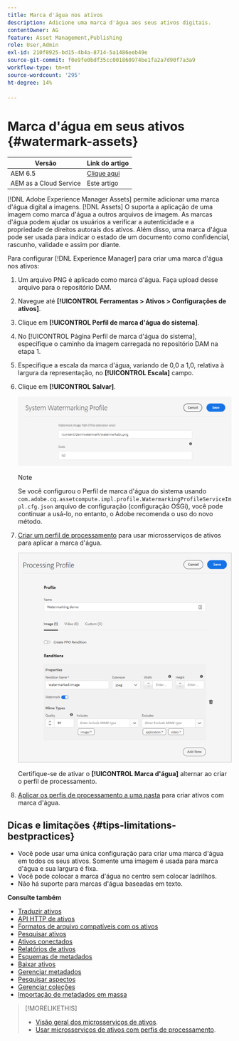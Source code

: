 ```yaml
---
title: Marca d'água nos ativos
description: Adicione uma marca d'água aos seus ativos digitais.
contentOwner: AG
feature: Asset Management,Publishing
role: User,Admin
exl-id: 210f8925-bd15-4b4a-8714-5a1486eeb49e
source-git-commit: f0e9fe0bdf35cc001860974be1fa2a7d90f7a3a9
workflow-type: tm+mt
source-wordcount: '295'
ht-degree: 14%

---
```


# Marca d&#39;água em seus ativos {#watermark-assets}

| Versão | Link do artigo |
| -------- | ---------------------------- |
| AEM 6.5 | [Clique aqui](https://experienceleague.adobe.com/docs/experience-manager-65/assets/administer/watermarking.html) |
| AEM as a Cloud Service | Este artigo |

[!DNL Adobe Experience Manager Assets] permite adicionar uma marca d&#39;água digital a imagens. [!DNL Assets] O suporta a aplicação de uma imagem como marca d&#39;água a outros arquivos de imagem. As marcas d&#39;água podem ajudar os usuários a verificar a autenticidade e a propriedade de direitos autorais dos ativos. Além disso, uma marca d&#39;água pode ser usada para indicar o estado de um documento como confidencial, rascunho, validade e assim por diante.

Para configurar [!DNL Experience Manager] para criar uma marca d&#39;água nos ativos:

1. Um arquivo PNG é aplicado como marca d&#39;água. Faça upload desse arquivo para o repositório DAM.

1. Navegue até **[!UICONTROL Ferramentas > Ativos > Configurações de ativos]**.

1. Clique em **[!UICONTROL Perfil de marca d&#39;água do sistema]**.

1. No [!UICONTROL Página Perfil de marca d&#39;água do sistema], especifique o caminho da imagem carregada no repositório DAM na etapa 1.

1. Especifique a escala da marca d&#39;água, variando de 0,0 a 1,0, relativa à largura da representação, no **[!UICONTROL Escala]** campo.

1. Clique em **[!UICONTROL Salvar]**.

   ![Detector de duplicação de ativo](assets/system-watermarking-profile.png)

   >[!NOTE]
   >
   >Se você configurou o Perfil de marca d&#39;água do sistema usando `com.adobe.cq.assetcompute.impl.profile.WatermarkingProfileServiceImpl.cfg.json` arquivo de configuração (configuração OSGi), você pode continuar a usá-lo, no entanto, o Adobe recomenda o uso do novo método.


1. [Criar um perfil de processamento](/help/assets/asset-microservices-configure-and-use.md#create-custom-profile) para usar microsserviços de ativos para aplicar a marca d&#39;água.

   ![Perfil de processamento de ativo para criar marca d&#39;água](assets/watermark-processing-profile.png)

   Certifique-se de ativar o **[!UICONTROL Marca d&#39;água]** alternar ao criar o perfil de processamento.

1. [Aplicar os perfis de processamento a uma pasta](/help/assets/asset-microservices-configure-and-use.md#use-profiles) para criar ativos com marca d&#39;água.

## Dicas e limitações {#tips-limitations-bestpractices}

* Você pode usar uma única configuração para criar uma marca d&#39;água em todos os seus ativos. Somente uma imagem é usada para marca d&#39;água e sua largura é fixa.
* Você pode colocar a marca d&#39;água no centro sem colocar ladrilhos.
* Não há suporte para marcas d&#39;água baseadas em texto.

**Consulte também**

* [Traduzir ativos](translate-assets.md)
* [API HTTP de ativos](mac-api-assets.md)
* [Formatos de arquivo compatíveis com os ativos](file-format-support.md)
* [Pesquisar ativos](search-assets.md)
* [Ativos conectados](use-assets-across-connected-assets-instances.md)
* [Relatórios de ativos](asset-reports.md)
* [Esquemas de metadados](metadata-schemas.md)
* [Baixar ativos](download-assets-from-aem.md)
* [Gerenciar metadados](manage-metadata.md)
* [Pesquisar aspectos](search-facets.md)
* [Gerenciar coleções](manage-collections.md)
* [Importação de metadados em massa](metadata-import-export.md)

>[!MORELIKETHIS]
>
>* [Visão geral dos microsserviços de ativos](/help/assets/asset-microservices-overview.md).
>* [Usar microsserviços de ativos com perfis de processamento](/help/assets/asset-microservices-configure-and-use.md).
